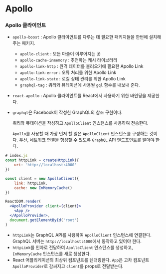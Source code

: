 # Apollo



### Apollo 클라이언트

- `apollo-boost` : Apollo 클라이언트를 다루는 데 필요한 패키지들을 한번에 설치해 주는 패키지.
  - `apollo-client` : 모든 마술이 이루어지는 곳
  - `apollo-cache-inmemory` : 추천하는 캐시 라이브러리
  - `apollo-link-http` : 원격 데이터를 불러오기에 필요한 Apollo Link
  - `apollo-link-error` : 오류 처리를 위한 Apollo Link
  - `apollo-link-state` : 로컬 상태 관리를 위한 Apollo Link
  - `graphql-tag` : 쿼리와 뮤테이션에 사용될 `gql` 함수를 내보내 준다.
- `react-apollo` : Apollo 클라이언트를 React에서 사용하기 위한 바인딩을 제공한다.
- `graphql`은 Facebook이 작성한 GraphQL의 참조 구현이다.



  쿼리와 뮤테이션을 작성하고 `ApolloClient` 인스턴스를 사용하여 전송한다.

   `Apollo`를 사용할 때 가장 먼저 할 일은 `ApolloClient` 인스턴스를 구성하는 것이다. 우선, 네트워크 연결을 형성할 수 있도록 `GraphQL` API 엔드포인트를 알아야 한다.

```jsx
# index.js
const httpLink = createHttpLink({
    uri: 'http://localhost:4000'
})

const client = new ApolloClient({
    link: httpLink,
    cache: new InMemoryCache()
})

ReactDOM.render(
  <ApolloProvider client={client}>
    <App />
  </ApolloProvider>,
  document.getElementById('root')
)
```

- `httpLink`는 GraphQL API를 사용하여 `ApolloClient` 인스턴스에 연결한다. GraphQL 서버는 `http://localhost:4000`에서 동작하고 있어야 한다.
- `httpLink`를 인자로 전달하여 `ApolloClient` 인스턴스를 생성하고, `InMemoryCache` 인스턴스를 새로 생성한다.
- React 어플리케이션의 최상위 컴포넌트를 렌더링한다. `App`은 고차 컴포넌트 `ApolloProvider`로 감싸지고 `client`를 props로 전달받는다.